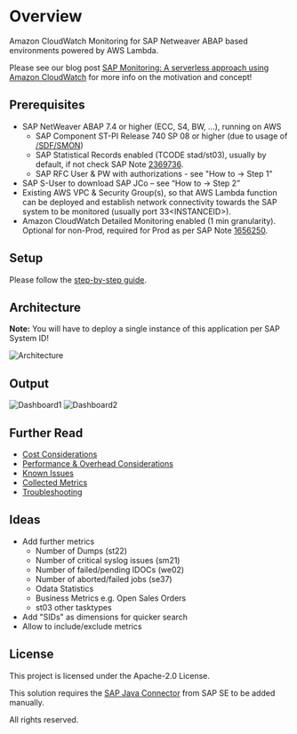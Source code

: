 # Overview

Amazon CloudWatch Monitoring for SAP Netweaver ABAP based environments powered by AWS Lambda.

Please see our blog post [SAP Monitoring: A serverless approach using Amazon CloudWatch](https://amazon.awsapps.com/workdocs/index.html#/document/151c381cb0ac16d54cc0b5b5c42a0cb78558a42fd8d32515b82223bd67aecd34) for more info on the motivation and concept!

## Prerequisites

- SAP NetWeaver ABAP 7.4 or higher (ECC, S4, BW, ...), running on AWS
  - SAP Component ST-PI Release 740 SP 08 or higher (due to usage of [/SDF/SMON](https://wiki.scn.sap.com/wiki/display/CPP/All+about+SMON))
  - SAP Statistical Records enabled (TCODE stad/st03), usually by default, if not check SAP Note [2369736](https://launchpad.support.sap.com/#/notes/0002369736).
  - SAP RFC User & PW with authorizations - see "How to -> Step 1"
- SAP S-User to download SAP JCo – see “How to -> Step 2”
- Existing AWS VPC & Security Group(s), so that AWS Lambda function can be deployed and establish network connectivity towards the SAP system to be monitored (usually port 33\<INSTANCEID\>).
-	Amazon CloudWatch Detailed Monitoring enabled (1 min granularity). Optional for non-Prod, required for Prod as per SAP Note [1656250](https://launchpad.support.sap.com/#/notes/1656250).

## Setup

Please follow the [step-by-step guide](docs/0_How_to_setup.md).

## Architecture

**Note:** You will have to deploy a single instance of this application per SAP System ID!

![Architecture](https://github.com/aws-samples/amazon-cloudwatch-monitor-for-sap-netweaver/blob/master/assets/arch.png?raw=true)

## Output

![Dashboard1](https://github.com/aws-samples/amazon-cloudwatch-monitor-for-sap-netweaver/blob/master/assets/cw_dashboard1.png?raw=true)
![Dashboard2](https://github.com/aws-samples/amazon-cloudwatch-monitor-for-sap-netweaver/blob/master/assets/cw_dashboard2.png?raw=true)

## Further Read

- [Cost Considerations](docs/Cost_Considerations.md)  
- [Performance & Overhead Considerations](docs/Performance_Considerations.md)  
- [Known Issues](docs/Known_Issues.md)  
- [Collected Metrics](docs/Metrics.md)  
- [Troubleshooting](docs/Troubleshooting.md)  

## Ideas

- Add further metrics
  - Number of Dumps (st22)
  - Number of critical syslog issues (sm21)
  - Number of failed/pending IDOCs (we02)
  - Number of aborted/failed jobs (se37)
  - Odata Statistics
  - Business Metrics e.g. Open Sales Orders
  - st03 other tasktypes
- Add "SIDs" as dimensions for quicker search
- Allow to include/exclude metrics

## License

This project is licensed under the Apache-2.0 License.

This solution requires the [SAP Java Connector](https://support.sap.com/en/product/connectors.html) from SAP SE to be added manually.
  
All rights reserved.